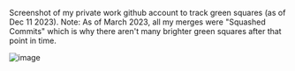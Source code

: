 Screenshot of my private work github account to track green squares (as of Dec 11 2023).
Note: As of March 2023, all my merges were "Squashed Commits" which is why there aren't many brighter green squares after that point in time. 

![image](https://github.com/avcoder/view-contributions-green-squares-2023/assets/7874705/3e6f135d-02dc-445b-869c-e27ed66df33e)








